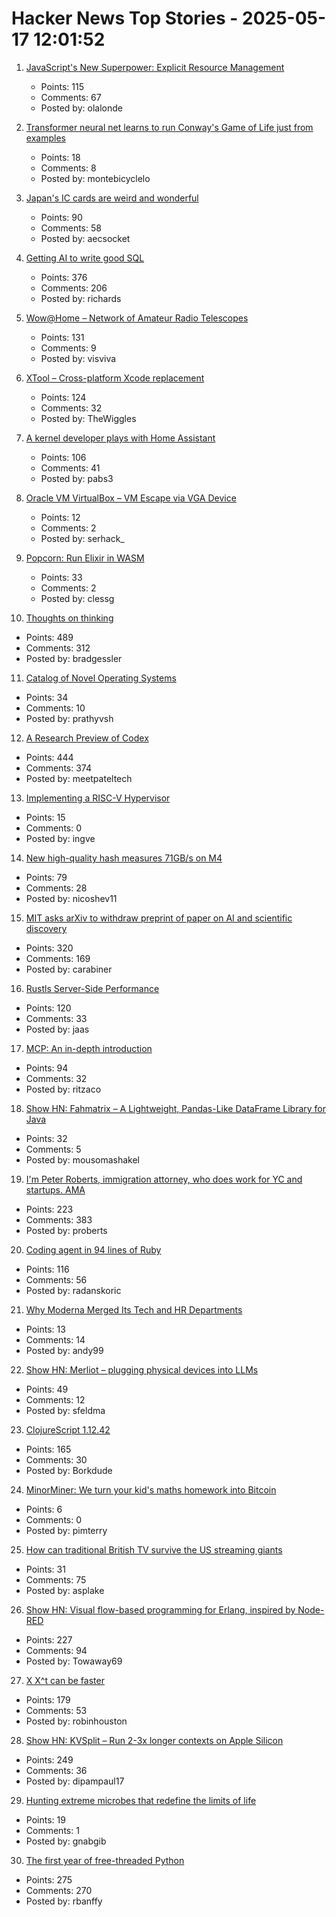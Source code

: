 # Hacker News Top Stories - 2025-05-17 12:01:52

1. [JavaScript's New Superpower: Explicit Resource Management](https://v8.dev/features/explicit-resource-management)
   - Points: 115
   - Comments: 67
   - Posted by: olalonde

2. [Transformer neural net learns to run Conway's Game of Life just from examples](https://sidsite.com/posts/life-transformer/)
   - Points: 18
   - Comments: 8
   - Posted by: montebicyclelo

3. [Japan's IC cards are weird and wonderful](https://aruarian.dance/blog/japan-ic-cards/)
   - Points: 90
   - Comments: 58
   - Posted by: aecsocket

4. [Getting AI to write good SQL](https://cloud.google.com/blog/products/databases/techniques-for-improving-text-to-sql)
   - Points: 376
   - Comments: 206
   - Posted by: richards

5. [Wow@Home – Network of Amateur Radio Telescopes](https://phl.upr.edu/wow/outreach)
   - Points: 131
   - Comments: 9
   - Posted by: visviva

6. [XTool – Cross-platform Xcode replacement](https://github.com/xtool-org/xtool)
   - Points: 124
   - Comments: 32
   - Posted by: TheWiggles

7. [A kernel developer plays with Home Assistant](https://lwn.net/SubscriberLink/1017720/7155ecb9602e9ef2/)
   - Points: 106
   - Comments: 41
   - Posted by: pabs3

8. [Oracle VM VirtualBox – VM Escape via VGA Device](https://github.com/google/security-research/security/advisories/GHSA-qx2m-rcpc-v43v)
   - Points: 12
   - Comments: 2
   - Posted by: serhack_

9. [Popcorn: Run Elixir in WASM](https://popcorn.swmansion.com/)
   - Points: 33
   - Comments: 2
   - Posted by: clessg

10. [Thoughts on thinking](https://dcurt.is/thinking)
   - Points: 489
   - Comments: 312
   - Posted by: bradgessler

11. [Catalog of Novel Operating Systems](https://github.com/prathyvsh/os-catalog)
   - Points: 34
   - Comments: 10
   - Posted by: prathyvsh

12. [A Research Preview of Codex](https://openai.com/index/introducing-codex/)
   - Points: 444
   - Comments: 374
   - Posted by: meetpateltech

13. [Implementing a RISC-V Hypervisor](https://seiya.me/blog/riscv-hypervisor)
   - Points: 15
   - Comments: 0
   - Posted by: ingve

14. [New high-quality hash measures 71GB/s on M4](https://github.com/Nicoshev/rapidhash)
   - Points: 79
   - Comments: 28
   - Posted by: nicoshev11

15. [MIT asks arXiv to withdraw preprint of paper on AI and scientific discovery](https://economics.mit.edu/news/assuring-accurate-research-record)
   - Points: 320
   - Comments: 169
   - Posted by: carabiner

16. [Rustls Server-Side Performance](https://www.memorysafety.org/blog/rustls-server-perf/)
   - Points: 120
   - Comments: 33
   - Posted by: jaas

17. [MCP: An in-depth introduction](https://www.speakeasy.com/mcp/mcp-tutorial)
   - Points: 94
   - Comments: 32
   - Posted by: ritzaco

18. [Show HN: Fahmatrix – A Lightweight, Pandas-Like DataFrame Library for Java](https://github.com/moustafa-nasr/fahmatrix)
   - Points: 32
   - Comments: 5
   - Posted by: mousomashakel

19. [I'm Peter Roberts, immigration attorney, who does work for YC and startups. AMA](undefined)
   - Points: 223
   - Comments: 383
   - Posted by: proberts

20. [Coding agent in 94 lines of Ruby](https://radanskoric.com/articles/coding-agent-in-ruby)
   - Points: 116
   - Comments: 56
   - Posted by: radanskoric

21. [Why Moderna Merged Its Tech and HR Departments](https://www.wsj.com/articles/why-moderna-merged-its-tech-and-hr-departments-95318c2a)
   - Points: 13
   - Comments: 14
   - Posted by: andy99

22. [Show HN: Merliot – plugging physical devices into LLMs](https://github.com/merliot/hub)
   - Points: 49
   - Comments: 12
   - Posted by: sfeldma

23. [ClojureScript 1.12.42](https://clojurescript.org/news/2025-05-16-release)
   - Points: 165
   - Comments: 30
   - Posted by: Borkdude

24. [MinorMiner: We turn your kid's maths homework into Bitcoin](https://robertheaton.com/minor-miner/)
   - Points: 6
   - Comments: 0
   - Posted by: pimterry

25. [How can traditional British TV survive the US streaming giants](https://www.bbc.co.uk/news/articles/cx2enydkew3o)
   - Points: 31
   - Comments: 75
   - Posted by: asplake

26. [Show HN: Visual flow-based programming for Erlang, inspired by Node-RED](https://github.com/gorenje/erlang-red)
   - Points: 227
   - Comments: 94
   - Posted by: Towaway69

27. [X X^t can be faster](https://arxiv.org/abs/2505.09814)
   - Points: 179
   - Comments: 53
   - Posted by: robinhouston

28. [Show HN: KVSplit – Run 2-3x longer contexts on Apple Silicon](https://github.com/dipampaul17/KVSplit)
   - Points: 249
   - Comments: 36
   - Posted by: dipampaul17

29. [Hunting extreme microbes that redefine the limits of life](https://www.nature.com/articles/d41586-025-01464-7)
   - Points: 19
   - Comments: 1
   - Posted by: gnabgib

30. [The first year of free-threaded Python](https://labs.quansight.org/blog/free-threaded-one-year-recap)
   - Points: 275
   - Comments: 270
   - Posted by: rbanffy

